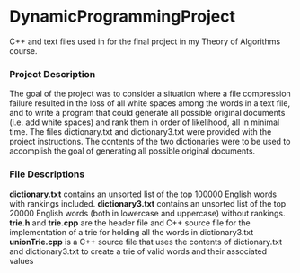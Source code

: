 # DynamicProgrammingProject
C++ and text files used in for the final project in my Theory of Algorithms course.

### Project Description
The goal of the project was to consider a situation where a file compression failure resulted in the loss of all white spaces among the words in a text file, and to write a program that could generate all possible original documents (i.e. add white spaces) and rank them in order of likelihood, all in minimal time. The files dictionary.txt and dictionary3.txt were provided with the project instructions. The contents of the two dictionaries were to be used to accomplish the goal of generating all possible original documents.

### File Descriptions
**dictionary.txt** contains an unsorted list of the top 100000 English words with rankings included.
**dictionary3.txt** contains an unsorted list of the top 20000 English words (both in lowercase and uppercase) without rankings. 
**trie.h** and **trie.cpp** are the header file and C++ source file for the implementation of a trie for holding all the words in dictionary3.txt
**unionTrie.cpp** is a C++ source file that uses the contents of dictionary.txt and dictionary3.txt to create a trie of valid words and their associated values
